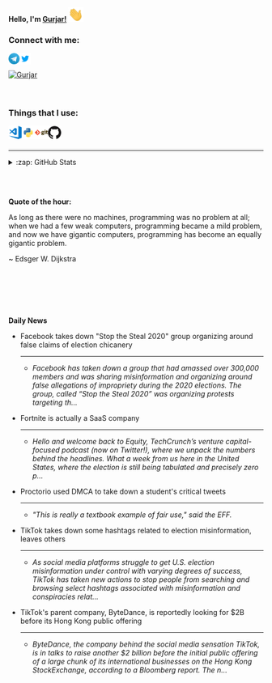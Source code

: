 #### Hello, I'm [Gurjar!](https://GurjarKing.github.io) <img src="https://raw.githubusercontent.com/ABSphreak/ABSphreak/master/gifs/Hi.gif" width="30px"></h2>


### Connect with me:

[<img align="left" alt="Gurjar | Telegram" width="22px" src="https://raw.githubusercontent.com/github/explore/80688e429a7d4ef2fca1e82350fe8e3517d3494d/topics/telegram/telegram.png" />][Telegram]
[<img align="left" alt="Gurjar | Twitter" width="22px" src="https://raw.githubusercontent.com/github/explore/80688e429a7d4ef2fca1e82350fe8e3517d3494d/topics/twitter/twitter.png" />][Twitter]
<br >
<br >
<a href="https://github.com/GurjarKing"><img src="https://komarev.com/ghpvc/?username=GurjarKing" alt="Gurjar" /></a> <br />
<br />
<br />
<!-- <br >

![](https://visitor-badge.glitch.me/badge?page_id=GurjarKing)

<br /> -->

### Things that I use:

[<img align="left" alt="Visual Studio Code" width="26px" src="https://raw.githubusercontent.com/github/explore/80688e429a7d4ef2fca1e82350fe8e3517d3494d/topics/visual-studio-code/visual-studio-code.png" />][VSCode]
[<img align="left" alt="Python" width="26px" src="https://raw.githubusercontent.com/github/explore/80688e429a7d4ef2fca1e82350fe8e3517d3494d/topics/python/python.png" />][Python]
[<img align="left" alt="Git" width="26px" src="https://raw.githubusercontent.com/github/explore/80688e429a7d4ef2fca1e82350fe8e3517d3494d/topics/git/git.png" />][Git]
[<img align="left" alt="GitHub" width="26px" src="https://raw.githubusercontent.com/github/explore/78df643247d429f6cc873026c0622819ad797942/topics/github/github.png" />][Github]

<br />
<br />

---
<details>
  <summary>:zap: GitHub Stats</summary>

<img align="left" alt="Gurjar's Github Stats" src="https://github-readme-stats.vercel.app/api?username=GurjarKing&show_icons=true&hide_border=true&count_private=true&include_all_commit=true&theme=algolia" />

</details>

<!-- ### 🔔 My latest tweet
<a href="https://twitter.com/Gurjar_King43" target="_blank">
	<img src="https://github.com/GurjarKing/GurjarKing/raw/master/tweet.png" width="70%" align="center" alt="Click to view on Twitter" title="My latest tweet, as an image"/>
</a> -->
<br>

<pre>

</pre>

**Quote of the hour:**

As long as there were no machines, programming was no problem at all; when we had a few weak computers, programming became a mild problem, and now we have gigantic computers, programming has become an equally gigantic problem.

~ Edsger W. Dijkstra
<pre>

</pre>
<br>
<pre>


</pre>
<strong>Daily News</strong>
  
  - Facebook takes down "Stop the Steal 2020" group organizing around false claims of election chicanery
     <hr/>
     
      - *Facebook has taken down a group that had amassed over 300,000 members and was sharing misinformation and organizing around false allegations of impropriety during the 2020 elections. The group, called “Stop the Steal 2020” was organizing protests targeting th…*
     
  - Fortnite is actually a SaaS company
      <hr/>
      
      - *Hello and welcome back to Equity, TechCrunch’s venture capital-focused podcast (now on Twitter!), where we unpack the numbers behind the headlines. What a week from us here in the United States, where the election is still being tabulated and precisely zero p…*
      
  - Proctorio used DMCA to take down a student's critical tweets
      <hr/>
      
      - *"This is really a textbook example of fair use," said the EFF.*
      
  - TikTok takes down some hashtags related to election misinformation, leaves others
      <hr/>
      
      - *As social media platforms struggle to get U.S. election misinformation under control with varying degrees of success, TikTok has taken new actions to stop people from searching and browsing select hashtags associated with misinformation and conspiracies relat…*
       
  - TikTok's parent company, ByteDance, is reportedly looking for $2B before its Hong Kong public offering
      <hr/>
       
       - *ByteDance, the company behind the social media sensation TikTok, is in talks to raise another $2 billion before the initial public offering of a large chunk of its international businesses on the Hong Kong StockExchange, according to a Bloomberg report. The n…*
      

<br />

[VSCode]: https://code.visualstudio.com/
[Python]: https://www.python.org/
[Git]: https://git-scm.com/
[Github]: https://github.com/
[Telegram]: https://t.me/Gurjar_King/
[Twitter]: https://twitter.com/Gurjar_King43/
